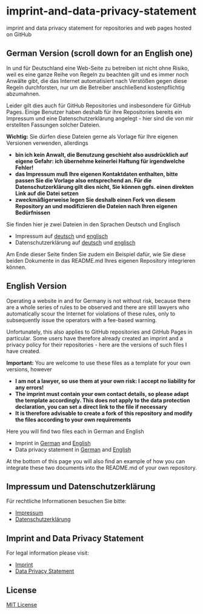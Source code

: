 # imprint-and-data-privacy-statement #

imprint and data privacy statement for repositories and web pages hosted on GitHub

## German Version (scroll down for an English one) ##

In und für Deutschland eine Web-Seite zu betreiben ist nicht ohne Risiko, weil es eine ganze Reihe von Regeln zu beachten gilt und es immer noch Anwälte gibt, die das Internet automatisiert nach Verstößen gegen diese Regeln durchforsten, nur um die Betreiber anschließend kostenpflichtig abzumahnen.

Leider gilt dies auch für GitHub Repositories und insbesondere für GitHub Pages. Einige Benutzer haben deshalb für ihre Repositories bereits ein Impressum und eine Datenschutzerklärung angelegt - hier sind die von mir erstellten Fassungen solcher Dateien.

**Wichtig:** Sie dürfen diese Dateien gerne als Vorlage für Ihre eigenen Versionen verwenden, allerdings

* **bin ich kein Anwalt, die Benutzung geschieht also ausdrücklich auf eigene Gefahr: ich übernehme keinerlei Haftung für irgendwelche Fehler!**
* **das Impressum muß Ihre eigenen Kontaktdaten enthalten, bitte passen Sie die Vorlage also entsprechend an. Für die Datenschutzerklärung gilt dies nicht, Sie können ggfs. einen direkten Link auf die Datei setzen**
* **zweckmäßigerweise legen Sie deshalb einen Fork von diesem Repository an und modifizieren die Dateien nach Ihren eigenen Bedürfnissen**

Sie finden hier je zwei Dateien in den Sprachen Deutsch und Englisch

* Impressum auf [deutsch](Imprint_de.md) und [englisch](Imprint_en.md)
* Datenschutzerklärung auf [deutsch](Data-Privacy-Statement_de.md) und [englisch](Data-Privacy-Statement_en.md)

Am Ende dieser Seite finden Sie zudem ein Beispiel dafür, wie Sie diese beiden Dokumente in das README.md Ihres eigenen Repository integrieren können.

## English Version ##

Operating a website in and for Germany is not without risk, because there are a whole series of rules to be observed and there are still lawyers who automatically scour the Internet for violations of these rules, only to subsequently issue the operators with a fee-based warning.

Unfortunately, this also applies to GitHub repositories and GitHub Pages in particular. Some users have therefore already created an imprint and a privacy policy for their repositories - here are the versions of such files I have created.

**Important:** You are welcome to use these files as a template for your own versions, however

* **I am not a lawyer, so use them at your own risk: I accept no liability for any errors!**
* **The imprint must contain your own contact details, so please adapt the template accordingly. This does not apply to the data protection declaration, you can set a direct link to the file if necessary**
* **It is therefore advisable to create a fork of this repository and modify the files according to your own requirements**

Here you will find two files each in German and English

* Imprint in [German](Imprint_de.md) and [English](Imprint_en.md)
* Data privacy statement in [German](Data-Privacy-Statement_de.md) and [English](Data-Privacy-Statement_en.md)

At the bottom of this page you will also find an example of how you can integrate these two documents into the README.md of your own repository.

## Impressum und Datenschutzerklärung ##

Für rechtliche Informationen besuchen Sie bitte:

- [Impressum](https://rozek.github.io/imprint-and-data-privacy-statement/Imprint_de.html)
- [Datenschutzerklärung](https://rozek.github.io/imprint-and-data-privacy-statement/Data-Privacy-Statement_de.html)

## Imprint and Data Privacy Statement ##

For legal information please visit:

- [Imprint](https://rozek.github.io/imprint-and-data-privacy-statement/Imprint_en.html)
- [Data Privacy Statement](https://rozek.github.io/imprint-and-data-privacy-statement/Data-Privacy-Statement_en.html)

## License ##

[MIT License](LICENSE.md)
